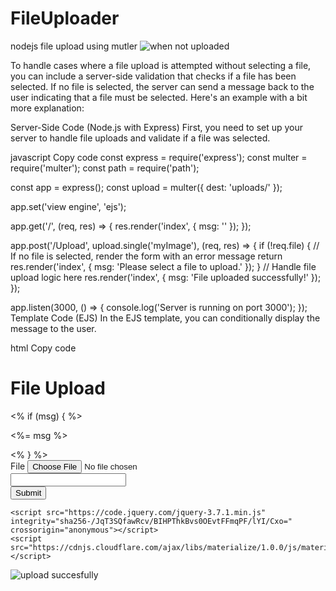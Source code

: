 # FileUploader
nodejs file upload using mutler 
![when not uploaded ](https://imgur.com/giJlnSq)

To handle cases where a file upload is attempted without selecting a file, you can include a server-side validation that checks if a file has been selected. If no file is selected, the server can send a message back to the user indicating that a file must be selected. Here's an example with a bit more explanation:

Server-Side Code (Node.js with Express)
First, you need to set up your server to handle file uploads and validate if a file was selected.

javascript
Copy code
const express = require('express');
const multer = require('multer');
const path = require('path');

const app = express();
const upload = multer({ dest: 'uploads/' });

app.set('view engine', 'ejs');

app.get('/', (req, res) => {
    res.render('index', { msg: '' });
});

app.post('/Upload', upload.single('myImage'), (req, res) => {
    if (!req.file) {
        // If no file is selected, render the form with an error message
        return res.render('index', { msg: 'Please select a file to upload.' });
    }
    // Handle file upload logic here
    res.render('index', { msg: 'File uploaded successfully!' });
});

app.listen(3000, () => {
    console.log('Server is running on port 3000');
});
Template Code (EJS)
In the EJS template, you can conditionally display the message to the user.

html
Copy code
<!DOCTYPE html>
<html lang="en">
<head>
    <meta charset="UTF-8">
    <meta name="viewport" content="width=device-width, initial-scale=1.0">
    <title>Node File Uploads</title>
    <link rel="stylesheet" href="https://cdnjs.cloudflare.com/ajax/libs/materialize/1.0.0/css/materialize.min.css">
</head>
<body>
    <div class="container">
        <h1>File Upload</h1>
        <% if (msg) { %>
            <p><%= msg %></p>
        <% } %>
        <form action="/Upload" method="POST" enctype="multipart/form-data">
            <div class="file-field input-field">
              <div class="btn grey">
                <span>File</span>
                <input name="myImage" type="file">
              </div>
              <div class="file-path-wrapper">
                <input class="file-path validate" type="text">
              </div>
            </div>
            <button type="submit" class="btn">Submit</button>
          </form>
    </div>
    
    <script src="https://code.jquery.com/jquery-3.7.1.min.js" integrity="sha256-/JqT3SQfawRcv/BIHPThkBvs0OEvtFFmqPF/lYI/Cxo=" crossorigin="anonymous"></script>
    <script src="https://cdnjs.cloudflare.com/ajax/libs/materialize/1.0.0/js/materialize.min.js"></script>
</body>
</html>

![upload succesfully](https://imgur.com/TfC4JbM)